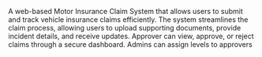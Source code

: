 A web-based Motor Insurance Claim System that allows users to submit and track vehicle insurance claims efficiently. The system streamlines the claim process, allowing users to upload supporting documents, provide incident details, and receive updates. Approver can view, approve, or reject claims through a secure dashboard.
Admins can assign levels to approvers
